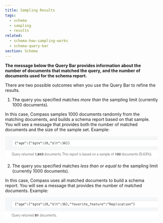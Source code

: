 ```yaml
---
title: Sampling Results
tags:
  - schema
  - sampling
  - results
related:
  - schema-how-sampling-works
  - schema-query-bar
section: Schema
---
```

<strong>
The message below the Query Bar provides information about the
number of documents that matched the query, and the number of documents
used for the schema report.
</strong>

There are two possible outcomes when you use the Query Bar to refine the results.

1. The query you specified matches _more than_ the sampling limit (currently
  1000 documents).

  In this case, Compass samples 1000 documents randomly from
  the matching documents, and builds a schema report based on that sample.
  You will see a message that provides both the number of matched documents
  and the size of the sample set. Example:

  ![](./images/help/schema/sampling-results-sample.png)

2. The query you specified matches _less than or equal to_ the sampling limit
  (currently 1000 documents).

  In this case, Compass uses all matched documents
  to build a schema report. You will see a message that provides the number
  of matched documents. Example:

  ![](./images/help/schema/sampling-results-full.png)
